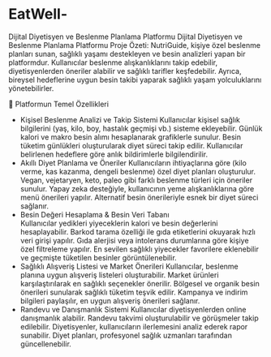 # EatWell-
Dijital Diyetisyen ve Beslenme Planlama Platformu
Dijital Diyetisyen ve Beslenme Planlama Platformu
Proje Özeti:
NutriGuide, kişiye özel beslenme planları sunan, sağlıklı yaşamı destekleyen ve besin analizleri yapan bir platformdur. Kullanıcılar beslenme alışkanlıklarını takip edebilir, diyetisyenlerden öneriler alabilir ve sağlıklı tarifler keşfedebilir. Ayrıca, bireysel hedeflerine uygun besin takibi yaparak sağlıklı yaşam yolculuklarını yönetebilirler.


🔹 Platformun Temel Özellikleri
* Kişisel Beslenme Analizi ve Takip Sistemi
Kullanıcılar kişisel sağlık bilgilerini (yaş, kilo, boy, hastalık geçmişi vb.) sisteme ekleyebilir.
Günlük kalori ve makro besin alımı hesaplanarak grafiklerle sunulur.
Besin tüketim günlükleri oluşturularak diyet süreci takip edilir.
Kullanıcılar belirlenen hedeflere göre anlık bildirimlerle bilgilendirilir.
* Akıllı Diyet Planlama ve Öneriler
Kullanıcıların ihtiyaçlarına göre (kilo verme, kas kazanma, dengeli beslenme) özel diyet planları oluşturulur.
Vegan, vejetaryen, keto, paleo gibi farklı beslenme türleri için öneriler sunulur.
Yapay zeka desteğiyle, kullanıcının yeme alışkanlıklarına göre menü önerileri yapılır.
Alternatif besin önerileriyle esnek bir diyet süreci sağlanır.
* Besin Değeri Hesaplama & Besin Veri Tabanı                                                         
Kullanıcılar yedikleri yiyeceklerin kalori ve besin değerlerini hesaplayabilir.
Barkod tarama özelliği ile gıda etiketlerini okuyarak hızlı veri girişi yapılır.
Gıda alerjisi veya intolerans durumlarına göre kişiye özel filtreleme yapılır.
En sevilen sağlıklı yiyecekler favorilere eklenebilir ve geçmişte tüketilen besinler görüntülenebilir.
* Sağlıklı Alışveriş Listesi ve Market Önerileri
Kullanıcılar, beslenme planına uygun alışveriş listeleri oluşturabilir.
Market ürünleri karşılaştırılarak en sağlıklı seçenekler önerilir.
Bölgesel ve organik besin önerileri sunularak sağlıklı tüketim teşvik edilir.
Kampanya ve indirim bilgileri paylaşılır, en uygun alışveriş önerileri sağlanır.
* Randevu ve Danışmanlık Sistemi
Kullanıcılar diyetisyenlerden online danışmanlık alabilir.
Randevu takvimi oluşturulabilir ve görüşmeler takip edilebilir.
Diyetisyenler, kullanıcıların ilerlemesini analiz ederek rapor sunabilir.
Diyet planları, profesyonel sağlık uzmanları tarafından güncellenebilir.


